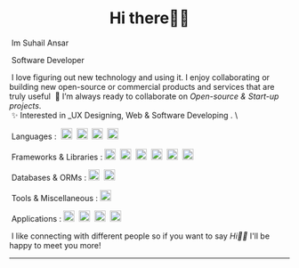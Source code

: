 <h1 align="center">Hi there👋🏻</h1>

&nbsp;Im Suhail Ansar

&nbsp;Software Developer 


&nbsp;I love figuring out new technology and using it. I enjoy collaborating or building new open-source or commercial products and services that are truly useful
&nbsp;🤝 I’m always ready to collaborate on _Open-source & Start-up projects_. \
&nbsp;✨ Interested in _UX Designing, Web & Software Developing . \


&nbsp;Languages : 
&nbsp;<a rel="nofollow" href="https://html.spec.whatwg.org/multipage/" target="_blank" title="HTML5"><img loading="lazy" height="20" src="https://cdn.simpleicons.org/Html5/e34f26"></a>&nbsp;
<a rel="nofollow" href="https://www.w3.org/TR/CSS/#css" target="_blank" title="CSS3"><img loading="lazy" height="20" src="https://cdn.simpleicons.org/Css3/1572b6"></a>&nbsp;
<a rel="nofollow" href="http://www.ecma-international.org/publications-and-standards/standards/ecma-262/" target="_blank" title="JavaScript"><img loading="lazy" height="20" src="https://cdn.simpleicons.org/JavaScript/f7df1e"></a>&nbsp;
<a href="https://www.typescriptlang.org" target="_blank"><img src="https://cdn.simpleicons.org/typescript/3178C6" height="20" alt="TypeScript"></a>&nbsp;


&nbsp;Frameworks & Libraries : 
<a href="https://nodejs.org" target="_blank"><img src="https://cdn.simpleicons.org/nodedotjs/339933" height="20" alt="Node.js"></a>&nbsp;
<a href="https://expressjs.com" target="_blank" title="Express js"><img src="https://cdn.simpleicons.org/express/000000" height="20" alt="Express.js"></a>&nbsp;
<a rel="nofollow" href="https://getbootstrap.com/" target="_blank" title="Bootstrap CSS" ><img loading="lazy" height="20" src="https://cdn.simpleicons.org/Bootstrap/7952b3"></a>&nbsp;
<a rel="nofollow" href="https://tailwindcss.com/" target="_blank" title="Tailwind CSS"><img loading="lazy" height="20" src="https://cdn.simpleicons.org/TailwindCss/06b6d4"></a>&nbsp;
<a rel="nofollow" href="https://jquery.com/" target="_blank" title="jQuery"><img loading="lazy" height="20" src="https://cdn.simpleicons.org/jQuery/0769ad"></a>&nbsp;
<a href="https://angular.io" target="_blank" title="Angular"><img src="https://cdn.simpleicons.org/angular/DD0031" height="20" alt="Angular"></a>&nbsp;

&nbsp;Databases & ORMs : 
<a rel="nofollow" href="https://www.mysql.com/" target="_blank" title="MySQL"><img loading="lazy" height="20" src="https://cdn.simpleicons.org/MySQL/f29111"></a>&nbsp;
<a href="https://www.mongodb.com" target="_blank" title="MonogDB"><img src="https://cdn.simpleicons.org/mongodb/47A248" height="20" alt="MongoDB"></a>&nbsp;


&nbsp;Tools & Miscellaneous : 
<a rel="nofollow" href="https://git-scm.com/" target="_blank" title="Git"><img loading="lazy" height="20" src="https://cdn.simpleicons.org/Git/f05032"></a> 



&nbsp;Applications : 
<a rel="nofollow" href="https://www.adobe.com/in/products/photoshop/" target="_blank" title="Adobe Photoshop"><img loading="lazy" height="20" src="https://cdn.simpleicons.org/AdobePhotoshop/31a8ff"></a>&nbsp;
<a rel="nofollow" href="https://www.postman.com/" target="_blank" title="Postman"><img loading="lazy" height="20" src="https://cdn.simpleicons.org/Postman/ff6c37"></a>&nbsp;
<a rel="nofollow" href="https://code.visualstudio.com/" target="_blank" title="VSCode"><img loading="lazy" height="20" src="https://cdn.simpleicons.org/VisualStudioCode/007acc"></a>&nbsp;
<a rel="nofollow" href="https://www.figma.com/" target="_blank" title="Figma"><img loading="lazy" height="20" src="https://cdn.simpleicons.org/Figma/0acf83"></a> 



&nbsp;I like connecting with different people so if you want to say _Hi👋🏻_ I'll be happy to meet you more!

-------------------------------------------------------------------------------------------------------------------------------------------------------------------------------------------

